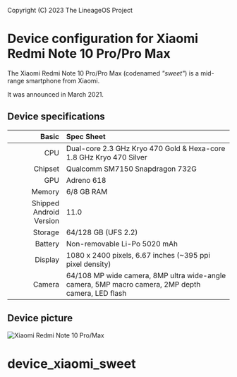 Copyright (C) 2023 The LineageOS Project

Device configuration for Xiaomi Redmi Note 10 Pro/Pro Max
=========================================

The Xiaomi Redmi Note 10 Pro/Pro Max (codenamed _"sweet"_) is a mid-range smartphone from Xiaomi.

It was announced in March 2021.

## Device specifications

Basic   | Spec Sheet
-------:|:-------------------------
CPU     | Dual-core 2.3 GHz Kryo 470 Gold & Hexa-core 1.8 GHz Kryo 470 Silver
Chipset | Qualcomm SM7150 Snapdragon 732G
GPU     | Adreno 618
Memory  | 6/8 GB RAM
Shipped Android Version | 11.0
Storage | 64/128 GB (UFS 2.2)
Battery | Non-removable Li-Po 5020 mAh
Display | 1080 x 2400 pixels, 6.67 inches (~395 ppi pixel density)
Camera  | 64/108 MP wide camera, 8MP ultra wide-angle camera, 5MP macro camera, 2MP depth camera, LED flash

## Device picture

![Xiaomi Redmi Note 10 Pro/Max](https://cdn.dxomark.com/wp-content/uploads/medias/post-79073/Xiaomi-Redmi-Note-10-Pro-_Yoast-image-packshot-review.jpg)
# device_xiaomi_sweet
